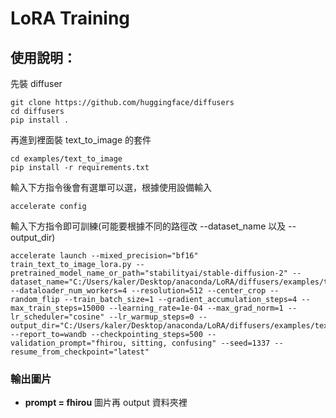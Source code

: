 LoRA Training
===

## 使用說明：
先裝 diffuser
```
git clone https://github.com/huggingface/diffusers
cd diffusers
pip install .
```

再進到裡面裝 text_to_image 的套件
```
cd examples/text_to_image
pip install -r requirements.txt
```

輸入下方指令後會有選單可以選，根據使用設備輸入
```
accelerate config
```

輸入下方指令即可訓練(可能要根據不同的路徑改 --dataset_name 以及 --output_dir)
```
accelerate launch --mixed_precision="bf16"  train_text_to_image_lora.py --pretrained_model_name_or_path="stabilityai/stable-diffusion-2" --dataset_name="C:/Users/kaler/Desktop/anaconda/LoRA/diffusers/examples/text_to_image/dataset" --dataloader_num_workers=4 --resolution=512 --center_crop --random_flip --train_batch_size=1 --gradient_accumulation_steps=4 --max_train_steps=15000 --learning_rate=1e-04 --max_grad_norm=1 --lr_scheduler="cosine" --lr_warmup_steps=0 --output_dir="C:/Users/kaler/Desktop/anaconda/LoRA/diffusers/examples/text_to_image/models" --report_to=wandb --checkpointing_steps=500 --validation_prompt="fhirou, sitting, confusing" --seed=1337 --resume_from_checkpoint="latest"
```

### 輸出圖片
* **prompt = fhirou**
圖片再 output 資料夾裡
